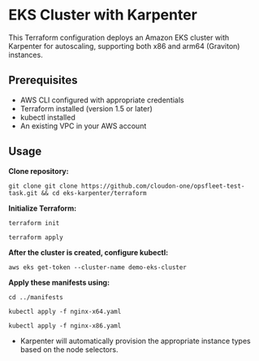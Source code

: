 # EKS Cluster with Karpenter

This Terraform configuration deploys an Amazon EKS cluster with Karpenter for autoscaling, supporting both x86 and arm64 (Graviton) instances.

## Prerequisites

- AWS CLI configured with appropriate credentials
- Terraform installed (version 1.5 or later)
- kubectl installed
- An existing VPC in your AWS account

## Usage

**Clone repository:** 

`
git clone git clone https://github.com/cloudon-one/opsfleet-test-task.git && cd eks-karpenter/terraform
`

**Initialize Terraform:**

`
terraform init
`

`
terraform apply
`

**After the cluster is created, configure kubectl:**

`
aws eks get-token --cluster-name demo-eks-cluster
`

**Apply these manifests using:**

`
cd ../manifests
`



`
kubectl apply -f nginx-x64.yaml
`

`
kubectl apply -f nginx-x86.yaml
`
- Karpenter will automatically provision the appropriate instance types based on the node selectors.

